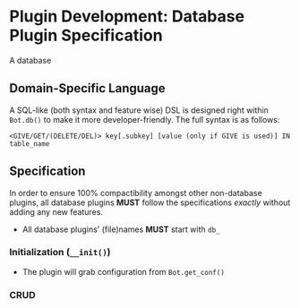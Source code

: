 # Plugin Development: Database Plugin Specification

A database

## Domain-Specific Language

A SQL-like (both syntax and feature wise) DSL is designed right within `Bot.db()` to make it more developer-friendly. The full syntax is as follows:

```
<GIVE/GET/(DELETE/DEL)> key[.subkey] [value (only if GIVE is used)] IN table_name 
```

## Specification

In order to ensure 100% compactibility amongst other non-database plugins, all database plugins **MUST** follow the specifications *exactly* without adding any new features.

- All database plugins' (file)names **MUST** start with `db_`

### Initialization (`__init()`)

- The plugin will grab configuration from `Bot.get_conf()`

### CRUD